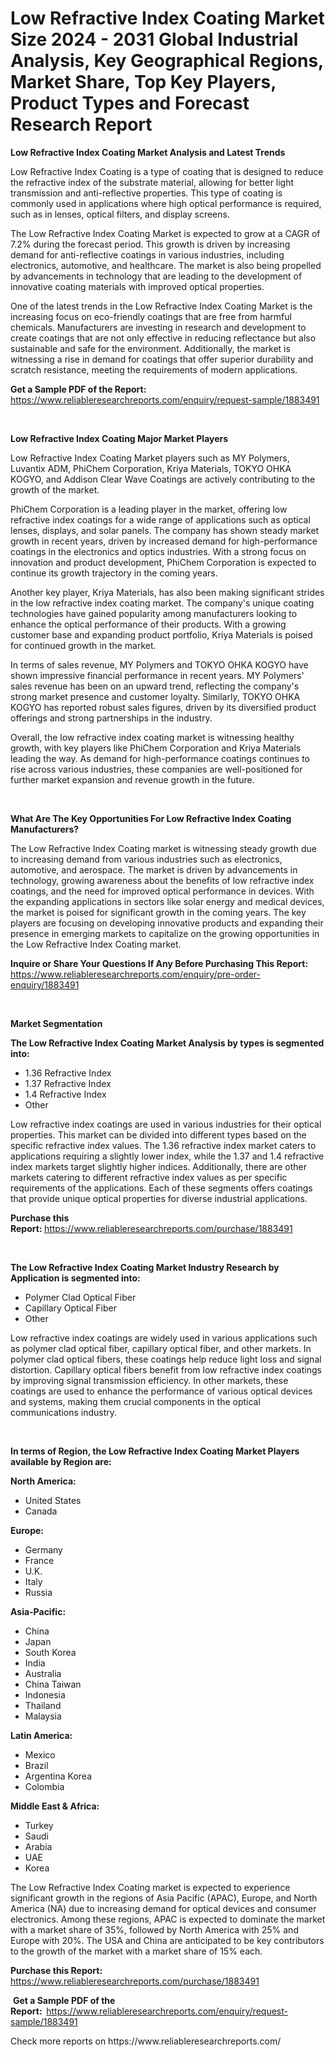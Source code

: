 <p><h1>Low Refractive Index Coating Market Size 2024 - 2031 Global Industrial Analysis, Key Geographical Regions, Market Share, Top Key Players, Product Types and Forecast Research Report</h1></p><p><strong>Low Refractive Index Coating Market Analysis and Latest Trends</strong></p>
<p><p>Low Refractive Index Coating is a type of coating that is designed to reduce the refractive index of the substrate material, allowing for better light transmission and anti-reflective properties. This type of coating is commonly used in applications where high optical performance is required, such as in lenses, optical filters, and display screens.</p><p>The Low Refractive Index Coating Market is expected to grow at a CAGR of 7.2% during the forecast period. This growth is driven by increasing demand for anti-reflective coatings in various industries, including electronics, automotive, and healthcare. The market is also being propelled by advancements in technology that are leading to the development of innovative coating materials with improved optical properties.</p><p>One of the latest trends in the Low Refractive Index Coating Market is the increasing focus on eco-friendly coatings that are free from harmful chemicals. Manufacturers are investing in research and development to create coatings that are not only effective in reducing reflectance but also sustainable and safe for the environment. Additionally, the market is witnessing a rise in demand for coatings that offer superior durability and scratch resistance, meeting the requirements of modern applications.</p></p>
<p><strong>Get a Sample PDF of the Report:&nbsp;</strong> <a href="https://www.reliableresearchreports.com/enquiry/request-sample/1883491">https://www.reliableresearchreports.com/enquiry/request-sample/1883491</a></p>
<p>&nbsp;</p>
<p><strong>Low Refractive Index Coating Major Market Players</strong></p>
<p><p>Low Refractive Index Coating Market players such as MY Polymers, Luvantix ADM, PhiChem Corporation, Kriya Materials, TOKYO OHKA KOGYO, and Addison Clear Wave Coatings are actively contributing to the growth of the market.</p><p>PhiChem Corporation is a leading player in the market, offering low refractive index coatings for a wide range of applications such as optical lenses, displays, and solar panels. The company has shown steady market growth in recent years, driven by increased demand for high-performance coatings in the electronics and optics industries. With a strong focus on innovation and product development, PhiChem Corporation is expected to continue its growth trajectory in the coming years.</p><p>Another key player, Kriya Materials, has also been making significant strides in the low refractive index coating market. The company's unique coating technologies have gained popularity among manufacturers looking to enhance the optical performance of their products. With a growing customer base and expanding product portfolio, Kriya Materials is poised for continued growth in the market.</p><p>In terms of sales revenue, MY Polymers and TOKYO OHKA KOGYO have shown impressive financial performance in recent years. MY Polymers' sales revenue has been on an upward trend, reflecting the company's strong market presence and customer loyalty. Similarly, TOKYO OHKA KOGYO has reported robust sales figures, driven by its diversified product offerings and strong partnerships in the industry.</p><p>Overall, the low refractive index coating market is witnessing healthy growth, with key players like PhiChem Corporation and Kriya Materials leading the way. As demand for high-performance coatings continues to rise across various industries, these companies are well-positioned for further market expansion and revenue growth in the future.</p></p>
<p>&nbsp;</p>
<p><strong>What Are The Key Opportunities For Low Refractive Index Coating Manufacturers?</strong></p>
<p><p>The Low Refractive Index Coating market is witnessing steady growth due to increasing demand from various industries such as electronics, automotive, and aerospace. The market is driven by advancements in technology, growing awareness about the benefits of low refractive index coatings, and the need for improved optical performance in devices. With the expanding applications in sectors like solar energy and medical devices, the market is poised for significant growth in the coming years. The key players are focusing on developing innovative products and expanding their presence in emerging markets to capitalize on the growing opportunities in the Low Refractive Index Coating market.</p></p>
<p><strong>Inquire or Share Your Questions If Any Before Purchasing This Report:</strong> <a href="https://www.reliableresearchreports.com/enquiry/pre-order-enquiry/1883491">https://www.reliableresearchreports.com/enquiry/pre-order-enquiry/1883491</a></p>
<p>&nbsp;</p>
<p><strong>Market Segmentation</strong></p>
<p><strong>The Low Refractive Index Coating Market Analysis by types is segmented into:</strong></p>
<p><ul><li>1.36 Refractive Index</li><li>1.37 Refractive Index</li><li>1.4 Refractive Index</li><li>Other</li></ul></p>
<p><p>Low refractive index coatings are used in various industries for their optical properties. This market can be divided into different types based on the specific refractive index values. The 1.36 refractive index market caters to applications requiring a slightly lower index, while the 1.37 and 1.4 refractive index markets target slightly higher indices. Additionally, there are other markets catering to different refractive index values as per specific requirements of the applications. Each of these segments offers coatings that provide unique optical properties for diverse industrial applications.</p></p>
<p><strong>Purchase this Report:&nbsp;</strong><a href="https://www.reliableresearchreports.com/purchase/1883491">https://www.reliableresearchreports.com/purchase/1883491</a></p>
<p>&nbsp;</p>
<p><strong>The Low Refractive Index Coating Market Industry Research by Application is segmented into:</strong></p>
<p><ul><li>Polymer Clad Optical Fiber</li><li>Capillary Optical Fiber</li><li>Other</li></ul></p>
<p><p>Low refractive index coatings are widely used in various applications such as polymer clad optical fiber, capillary optical fiber, and other markets. In polymer clad optical fibers, these coatings help reduce light loss and signal distortion. Capillary optical fibers benefit from low refractive index coatings by improving signal transmission efficiency. In other markets, these coatings are used to enhance the performance of various optical devices and systems, making them crucial components in the optical communications industry.</p></p>
<p>&nbsp;</p>
<p><strong>In terms of Region, the Low Refractive Index Coating Market Players available by Region are:</strong></p>
<p>
    <p> <strong> North America: </strong>
        <ul>
            <li>United States</li>
            <li>Canada</li>
        </ul>
        </p> 
    <p> <strong> Europe: </strong>
        <ul>
            <li>Germany</li>
            <li>France</li>
            <li>U.K.</li>
            <li>Italy</li>
            <li>Russia</li>
        </ul>
        </p> 
    <p> <strong> Asia-Pacific: </strong>
        <ul>
            <li>China</li>
            <li>Japan</li>
            <li>South Korea</li>
            <li>India</li>
            <li>Australia</li>
            <li>China Taiwan</li>
            <li>Indonesia</li>
            <li>Thailand</li>
            <li>Malaysia</li>
        </ul>
        </p> 
    <p> <strong> Latin America: </strong>
        <ul>
            <li>Mexico</li>
            <li>Brazil</li>
            <li>Argentina Korea</li>
            <li>Colombia</li>
        </ul>
        </p> 
    <p> <strong> Middle East & Africa: </strong>
        <ul>
            <li>Turkey</li>
            <li>Saudi</li>
            <li>Arabia</li>
            <li>UAE</li>
            <li>Korea</li>
        </ul>
    </p>
    </p>
<p><p>The Low Refractive Index Coating market is expected to experience significant growth in the regions of Asia Pacific (APAC), Europe, and North America (NA) due to increasing demand for optical devices and consumer electronics. Among these regions, APAC is expected to dominate the market with a market share of 35%, followed by North America with 25% and Europe with 20%. The USA and China are anticipated to be key contributors to the growth of the market with a market share of 15% each.</p></p>
<p><strong>Purchase this Report: </strong><a href="https://www.reliableresearchreports.com/purchase/1883491">https://www.reliableresearchreports.com/purchase/1883491</a></p>
<p>&nbsp;<strong>Get a Sample PDF of the Report:&nbsp;&nbsp;</strong><a href="https://www.reliableresearchreports.com/enquiry/request-sample/1883491">https://www.reliableresearchreports.com/enquiry/request-sample/1883491</a></p>
<p><strong></strong></p>
<p>Check more reports on https://www.reliableresearchreports.com/</p>